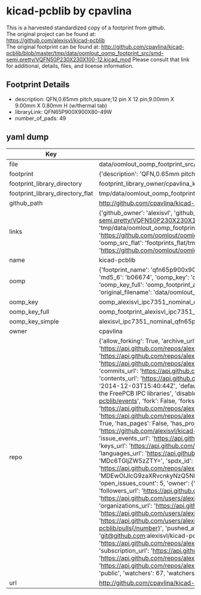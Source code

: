 # kicad-pcblib by cpavlina  
This is a harvested standardized copy of a footprint from github.  
The original project can be found at:  
https://github.com/alexisvl/kicad-pcblib  
The original footprint can be found at:
http://github.com/cpavlina/kicad-pcblib/blob/master/tmp/data/oomlout_oomp_footprint_src/smd-semi.pretty/VQFN50P230X230X100-12.kicad_mod
Please consult that link for additional, details, files, and license information.  
## Footprint Details
* description: QFN,0.65mm pitch,square;12 pin X 12 pin,9.00mm X 9.00mm X 0.80mm H (w/thermal tab)  
* libraryLink: QFN65P900X900X80-49W  
* number_of_pads: 49  
## yaml dump  
| Key | Value |  
| --- | --- |  
| file | data/oomlout_oomp_footprint_src/kicad-pcblib/IPC7351-Nominal.pretty/QFN65P900X900X80-49W.kicad_mod |  
| footprint | {'description': 'QFN,0.65mm pitch,square;12 pin X 12 pin,9.00mm X 9.00mm X 0.80mm H (w/thermal tab)', 'libraryLink': 'QFN65P900X900X80-49W', 'number_of_pads': 49} |  
| footprint_library_directory | footprint_library_owner/cpavlina_kicad-pcblib |  
| footprint_library_directory_flat | tmp/data/oomlout_oomp_footprint_src/footprints_flat/alexisvl_ipc7351_nominal_qfn65p900x900x80_49w/working |  
| github_path | http://github.com/cpavlina/kicad-pcblib/blob/master/tmp/data/oomlout_oomp_footprint_src/IPC7351-Nominal.pretty/QFN65P900X900X80-49W.kicad_mod |  
| links | {'github_owner': 'alexisvl', 'github_repo_name': 'kicad-pcblib', 'github_src': 'http://github.com/cpavlina/kicad-pcblib/blob/master/tmp/data/oomlout_oomp_footprint_src/smd-semi.pretty/VQFN50P230X230X100-12.kicad_mod', 'github_src_repo': 'https://github.com/alexisvl/kicad-pcblib', 'oomp_bot': 'tmp/data/oomlout_oomp_footprint_src/footprints/alexisvl_ipc7351_nominal_qfn65p900x900x80_49w/working', 'oomp_bot_github': 'https://github.com/oomlout/oomlout_oomp_footprint_bot/tree/main/tmp/data/oomlout_oomp_footprint_src/footprints/alexisvl_ipc7351_nominal_qfn65p900x900x80_49w/working', 'oomp_src_flat': 'footprints_flat/tmp/data/oomlout_oomp_footprint_src/footprints_flat/alexisvl_ipc7351_nominal_qfn65p900x900x80_49w/working', 'oomp_src_flat_github': 'https://github.com/oomlout/oomlout_oomp_footprint_src/tree/main/tmp/data/oomlout_oomp_footprint_src/footprints_flat/alexisvl_ipc7351_nominal_qfn65p900x900x80_49w/working'} |  
| name | kicad-pcblib |  
| oomp | {'footprint_name': 'qfn65p900x900x80_49w', 'library_name': 'ipc7351_nominal', 'md5': 'b066742e5f5e617727afa93f2c20325e', 'md5_10': 'b066742e5f', 'md5_5': 'b0667', 'md5_6': 'b06674', 'oomp_key': 'oomp_alexisvl_ipc7351_nominal_qfn65p900x900x80_49w', 'oomp_key_extra': 'oomp_footprint_alexisvl_ipc7351_nominal_qfn65p900x900x80_49w', 'oomp_key_full': 'oomp_footprint_alexisvl_ipc7351_nominal_qfn65p900x900x80_49w_b06674', 'oomp_key_simple': 'alexisvl_ipc7351_nominal_qfn65p900x900x80_49w', 'original_filename': 'data/oomlout_oomp_footprint_src/kicad-pcblib/IPC7351-Nominal.pretty/QFN65P900X900X80-49W.kicad_mod', 'owner_name': 'alexisvl'} |  
| oomp_key | oomp_alexisvl_ipc7351_nominal_qfn65p900x900x80_49w |  
| oomp_key_full | oomp_footprint_alexisvl_ipc7351_nominal_qfn65p900x900x80_49w |  
| oomp_key_simple | alexisvl_ipc7351_nominal_qfn65p900x900x80_49w |  
| owner | cpavlina |  
| repo | {'allow_forking': True, 'archive_url': 'https://api.github.com/repos/alexisvl/kicad-pcblib/{archive_format}{/ref}', 'archived': False, 'assignees_url': 'https://api.github.com/repos/alexisvl/kicad-pcblib/assignees{/user}', 'blobs_url': 'https://api.github.com/repos/alexisvl/kicad-pcblib/git/blobs{/sha}', 'branches_url': 'https://api.github.com/repos/alexisvl/kicad-pcblib/branches{/branch}', 'clone_url': 'https://github.com/alexisvl/kicad-pcblib.git', 'collaborators_url': 'https://api.github.com/repos/alexisvl/kicad-pcblib/collaborators{/collaborator}', 'comments_url': 'https://api.github.com/repos/alexisvl/kicad-pcblib/comments{/number}', 'commits_url': 'https://api.github.com/repos/alexisvl/kicad-pcblib/commits{/sha}', 'compare_url': 'https://api.github.com/repos/alexisvl/kicad-pcblib/compare/{base}...{head}', 'contents_url': 'https://api.github.com/repos/alexisvl/kicad-pcblib/contents/{+path}', 'contributors_url': 'https://api.github.com/repos/alexisvl/kicad-pcblib/contributors', 'created_at': '2014-12-03T15:40:44Z', 'default_branch': 'master', 'deployments_url': 'https://api.github.com/repos/alexisvl/kicad-pcblib/deployments', 'description': 'Generate KiCad libraries from the FreePCB IPC libraries', 'disabled': False, 'downloads_url': 'https://api.github.com/repos/alexisvl/kicad-pcblib/downloads', 'events_url': 'https://api.github.com/repos/alexisvl/kicad-pcblib/events', 'fork': False, 'forks': 29, 'forks_count': 29, 'forks_url': 'https://api.github.com/repos/alexisvl/kicad-pcblib/forks', 'full_name': 'alexisvl/kicad-pcblib', 'git_commits_url': 'https://api.github.com/repos/alexisvl/kicad-pcblib/git/commits{/sha}', 'git_refs_url': 'https://api.github.com/repos/alexisvl/kicad-pcblib/git/refs{/sha}', 'git_tags_url': 'https://api.github.com/repos/alexisvl/kicad-pcblib/git/tags{/sha}', 'git_url': 'git://github.com/alexisvl/kicad-pcblib.git', 'has_discussions': False, 'has_downloads': True, 'has_issues': True, 'has_pages': False, 'has_projects': True, 'has_wiki': True, 'homepage': None, 'hooks_url': 'https://api.github.com/repos/alexisvl/kicad-pcblib/hooks', 'html_url': 'https://github.com/alexisvl/kicad-pcblib', 'id': 27494135, 'is_template': False, 'issue_comment_url': 'https://api.github.com/repos/alexisvl/kicad-pcblib/issues/comments{/number}', 'issue_events_url': 'https://api.github.com/repos/alexisvl/kicad-pcblib/issues/events{/number}', 'issues_url': 'https://api.github.com/repos/alexisvl/kicad-pcblib/issues{/number}', 'keys_url': 'https://api.github.com/repos/alexisvl/kicad-pcblib/keys{/key_id}', 'labels_url': 'https://api.github.com/repos/alexisvl/kicad-pcblib/labels{/name}', 'language': 'Python', 'languages_url': 'https://api.github.com/repos/alexisvl/kicad-pcblib/languages', 'license': {'key': 'cc0-1.0', 'name': 'Creative Commons Zero v1.0 Universal', 'node_id': 'MDc6TGljZW5zZTY=', 'spdx_id': 'CC0-1.0', 'url': 'https://api.github.com/licenses/cc0-1.0'}, 'merges_url': 'https://api.github.com/repos/alexisvl/kicad-pcblib/merges', 'milestones_url': 'https://api.github.com/repos/alexisvl/kicad-pcblib/milestones{/number}', 'mirror_url': None, 'name': 'kicad-pcblib', 'network_count': 29, 'node_id': 'MDEwOlJlcG9zaXRvcnkyNzQ5NDEzNQ==', 'notifications_url': 'https://api.github.com/repos/alexisvl/kicad-pcblib/notifications{?since,all,participating}', 'open_issues': 5, 'open_issues_count': 5, 'owner': {'avatar_url': 'https://avatars.githubusercontent.com/u/8991037?v=4', 'events_url': 'https://api.github.com/users/alexisvl/events{/privacy}', 'followers_url': 'https://api.github.com/users/alexisvl/followers', 'following_url': 'https://api.github.com/users/alexisvl/following{/other_user}', 'gists_url': 'https://api.github.com/users/alexisvl/gists{/gist_id}', 'gravatar_id': '', 'html_url': 'https://github.com/alexisvl', 'id': 8991037, 'login': 'alexisvl', 'node_id': 'MDQ6VXNlcjg5OTEwMzc=', 'organizations_url': 'https://api.github.com/users/alexisvl/orgs', 'received_events_url': 'https://api.github.com/users/alexisvl/received_events', 'repos_url': 'https://api.github.com/users/alexisvl/repos', 'site_admin': False, 'starred_url': 'https://api.github.com/users/alexisvl/starred{/owner}{/repo}', 'subscriptions_url': 'https://api.github.com/users/alexisvl/subscriptions', 'type': 'User', 'url': 'https://api.github.com/users/alexisvl'}, 'private': False, 'pulls_url': 'https://api.github.com/repos/alexisvl/kicad-pcblib/pulls{/number}', 'pushed_at': '2018-01-08T22:44:18Z', 'releases_url': 'https://api.github.com/repos/alexisvl/kicad-pcblib/releases{/id}', 'size': 11365, 'ssh_url': 'git@github.com:alexisvl/kicad-pcblib.git', 'stargazers_count': 67, 'stargazers_url': 'https://api.github.com/repos/alexisvl/kicad-pcblib/stargazers', 'statuses_url': 'https://api.github.com/repos/alexisvl/kicad-pcblib/statuses/{sha}', 'subscribers_count': 17, 'subscribers_url': 'https://api.github.com/repos/alexisvl/kicad-pcblib/subscribers', 'subscription_url': 'https://api.github.com/repos/alexisvl/kicad-pcblib/subscription', 'svn_url': 'https://github.com/alexisvl/kicad-pcblib', 'tags_url': 'https://api.github.com/repos/alexisvl/kicad-pcblib/tags', 'teams_url': 'https://api.github.com/repos/alexisvl/kicad-pcblib/teams', 'temp_clone_token': None, 'topics': [], 'trees_url': 'https://api.github.com/repos/alexisvl/kicad-pcblib/git/trees{/sha}', 'updated_at': '2023-08-17T07:50:03Z', 'url': 'https://api.github.com/repos/alexisvl/kicad-pcblib', 'visibility': 'public', 'watchers': 67, 'watchers_count': 67, 'web_commit_signoff_required': False} |  
| url | http://github.com/cpavlina/kicad-pcblib |  


